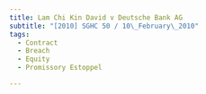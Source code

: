 ```yaml
---
title: Lam Chi Kin David v Deutsche Bank AG 
subtitle: "[2010] SGHC 50 / 10\_February\_2010"
tags:
  - Contract
  - Breach
  - Equity
  - Promissory Estoppel

---
```


